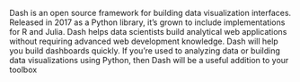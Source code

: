 Dash is an open source framework for building data visualization interfaces. Released in 2017 as a Python library, it’s grown to include implementations for R and Julia. Dash helps data scientists build analytical web applications without requiring advanced web development knowledge.
Dash will help you build dashboards quickly. If you’re used to analyzing data or building data visualizations using Python, then Dash will be a useful addition to your toolbox
